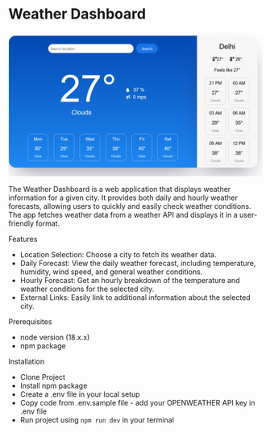 # Weather Dashboard

![Weather Dashboard](./public/weatherApp.png)

The Weather Dashboard is a web application that displays weather information for a given city. It provides both daily and hourly weather forecasts, allowing users to quickly and easily check weather conditions. The app fetches weather data from a weather API and displays it in a user-friendly format.

Features

- Location Selection: Choose a city to fetch its weather data.
- Daily Forecast: View the daily weather forecast, including temperature, humidity, wind speed, and general weather conditions.
- Hourly Forecast: Get an hourly breakdown of the temperature and weather conditions for the selected city.
- External Links: Easily link to additional information about the selected city.

Prerequisites

- node version (18.x.x)
- npm package

Installation

- Clone Project
- Install npm package
- Create a .env file in your local setup
- Copy code from .env.sample file - add your OPENWEATHER API key in .env file
- Run project using `npm run dev` in your terminal
